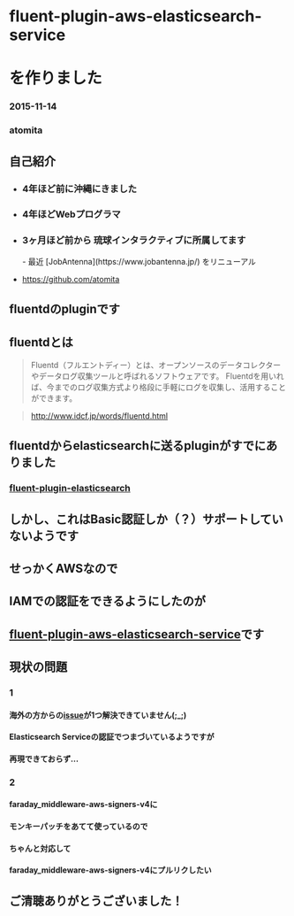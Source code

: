 # fluent-plugin-aws-elasticsearch-service

# を作りました

### 2015-11-14

### atomita



## 自己紹介

- <h3>4年ほど前に沖縄にきました</h3>
- <h3>4年ほどWebプログラマ</h3>

- <h3>3ヶ月ほど前から  
  琉球インタラクティブに所属してます</h3>
    - 最近 [JobAntenna](https://www.jobantenna.jp/) をリニューアル

- https://github.com/atomita



## fluentdのpluginです



## fluentdとは



> Fluentd（フルエントディー）とは、オープンソースのデータコレクターやデータログ収集ツールと呼ばれるソフトウェアです。
> Fluentdを用いれば、今までのログ収集方式より格段に手軽にログを収集し、活用することができます。

> http://www.idcf.jp/words/fluentd.html



## fluentdからelasticsearchに送るpluginがすでにありました

### [fluent-plugin-elasticsearch](https://rubygems.org/gems/fluent-plugin-elasticsearch/)



## しかし、これはBasic認証しか（？）サポートしていないようです



## せっかくAWSなので

## IAMでの認証をできるようにしたのが

## [fluent-plugin-aws-elasticsearch-service](https://rubygems.org/gems/fluent-plugin-aws-elasticsearch-service/)です



## 現状の問題



### 1

#### 海外の方からの[issue](https://github.com/atomita/fluent-plugin-aws-elasticsearch-service/issues/2)が1つ解決できていません(;_;)

#### Elasticsearch Serviceの認証でつまづいているようですが

#### 再現できておらず...



### 2

#### faraday_middleware-aws-signers-v4に

#### モンキーパッチをあてて使っているので

#### ちゃんと対応して

#### faraday_middleware-aws-signers-v4にプルリクしたい



## ご清聴ありがとうございました！
